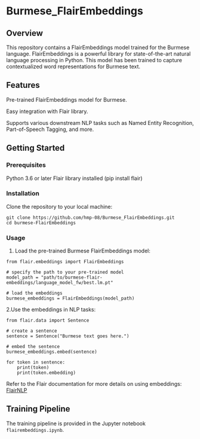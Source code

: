 # Burmese_FlairEmbeddings

## Overview
This repository contains a FlairEmbeddings model trained for the Burmese language. FlairEmbeddings is a powerful library for state-of-the-art natural language processing in Python. This model has been trained to capture contextualized word representations for Burmese text.

## Features
Pre-trained FlairEmbeddings model for Burmese.

Easy integration with Flair library.

Supports various downstream NLP tasks such as Named Entity Recognition, Part-of-Speech Tagging, and more.

## Getting Started

### Prerequisites
Python 3.6 or later
Flair library installed (pip install flair)

### Installation
Clone the repository to your local machine:

```
git clone https://github.com/hmp-08/Burmese_FlairEmbeddings.git
cd burmese-FlairEmbeddings
```

### Usage
1. Load the pre-trained Burmese FlairEmbeddings model:
```
from flair.embeddings import FlairEmbeddings

# specify the path to your pre-trained model
model_path = "path/to/burmese-flair-embeddings/language_model_fw/best.lm.pt"

# load the embeddings
burmese_embeddings = FlairEmbeddings(model_path)
```
2.Use the embeddings in NLP tasks:
```
from flair.data import Sentence

# create a sentence
sentence = Sentence("Burmese text goes here.")

# embed the sentence
burmese_embeddings.embed(sentence)

for token in sentence:
    print(token)
    print(token.embedding)
```
Refer to the Flair documentation for more details on using embeddings: [FlairNLP](https://flairnlp.github.io/docs/intro)

## Training Pipeline
The training pipeline is provided in the Jupyter notebook `flairembeddings.ipynb`.
